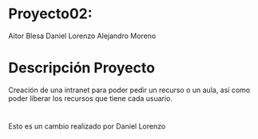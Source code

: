 # Proyecto02:
Aitor Blesa
Daniel Lorenzo
Alejandro Moreno
# Descripción Proyecto
Creación de una intranet para poder pedir un recurso o un aula, así como poder liberar los recursos que tiene cada usuario.
#
Esto es un cambio realizado por Daniel Lorenzo
